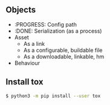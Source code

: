 ## Objects
 * :PROGRESS: Config path
 * :DONE: Serialization (as a process)
 * Asset
   * As a link
   * As a configurable, buildable file
   * As a downloadable, linkable, hm
 * Behaviour

## Install tox

```sh
$ python3 -m pip install --user tox
```

